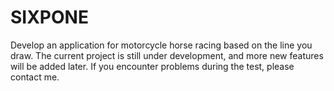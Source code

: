 # SIXPONE
Develop an application for motorcycle horse racing based on the line you draw. The current project is still under development, and more new features will be added later. If you encounter problems during the test, please contact me.
